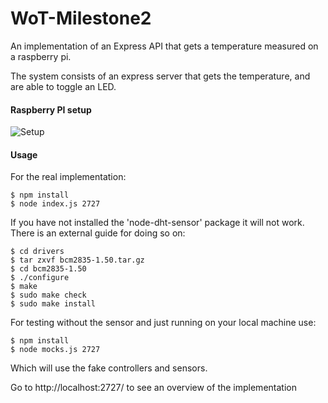 # WoT-Milestone2
An implementation of an Express API that gets a temperature measured on a raspberry pi.

The system consists of an express server that gets the temperature, and are able to toggle an LED.

#### Raspberry PI setup

![Setup](https://github.com/mkapiczy/WoT-Milestone2/tree/master/img/setup.png)

#### Usage

For the real implementation:
```
$ npm install
$ node index.js 2727
```
If you have not installed the 'node-dht-sensor' package it will not work. There is an external guide for doing so on:
```
$ cd drivers
$ tar zxvf bcm2835-1.50.tar.gz
$ cd bcm2835-1.50
$ ./configure
$ make
$ sudo make check
$ sudo make install
```

For testing without the sensor and just running on your local machine use:
```
$ npm install
$ node mocks.js 2727
```
Which will use the fake controllers and sensors.

Go to http://localhost:2727/ to see an overview of the implementation
